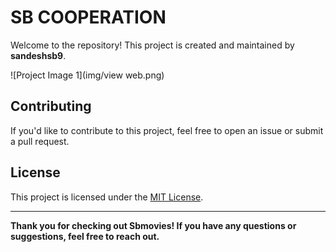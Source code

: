 # SB COOPERATION

Welcome to the repository! This project is created and maintained by **sandeshsb9**.

![Project Image 1](img/view web.png)


## Contributing
If you'd like to contribute to this project, feel free to open an issue or submit a pull request.

## License
This project is licensed under the [MIT License](LICENSE).

---

**Thank you for checking out Sbmovies! If you have any questions or suggestions, feel free to reach out.**
